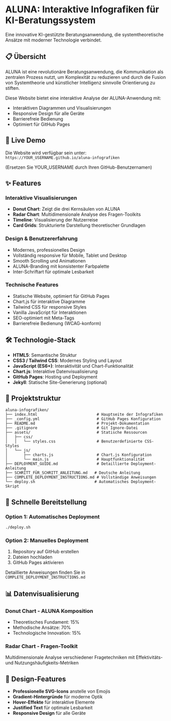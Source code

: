 # ALUNA: Interaktive Infografiken für KI-Beratungssystem

Eine innovative KI-gestützte Beratungsanwendung, die systemtheoretische Ansätze mit moderner Technologie verbindet.

## 📋 Übersicht

ALUNA ist eine revolutionäre Beratungsanwendung, die Kommunikation als zentralen Prozess nutzt, um Komplexität zu reduzieren und durch die Fusion von Systemtheorie und künstlicher Intelligenz sinnvolle Orientierung zu stiften.

Diese Website bietet eine interaktive Analyse der ALUNA-Anwendung mit:
- Interaktiven Diagrammen und Visualisierungen
- Responsive Design für alle Geräte
- Barrierefreie Bedienung
- Optimiert für GitHub Pages

## 🚀 Live Demo

Die Website wird verfügbar sein unter: `https://YOUR_USERNAME.github.io/aluna-infografiken`

(Ersetzen Sie YOUR_USERNAME durch Ihren GitHub-Benutzernamen)

## ✨ Features

### Interaktive Visualisierungen
- **Donut Chart**: Zeigt die drei Kernsäulen von ALUNA
- **Radar Chart**: Multidimensionale Analyse des Fragen-Toolkits
- **Timeline**: Visualisierung der Nutzerreise
- **Card Grids**: Strukturierte Darstellung theoretischer Grundlagen

### Design & Benutzererfahrung
- Modernes, professionelles Design
- Vollständig responsive für Mobile, Tablet und Desktop
- Smooth Scrolling und Animationen
- ALUNA-Branding mit konsistenter Farbpalette
- Inter-Schriftart für optimale Lesbarkeit

### Technische Features
- Statische Website, optimiert für GitHub Pages
- Chart.js für interaktive Diagramme
- Tailwind CSS für responsive Styles
- Vanilla JavaScript für Interaktionen
- SEO-optimiert mit Meta-Tags
- Barrierefreie Bedienung (WCAG-konform)

## 🛠️ Technologie-Stack

- **HTML5**: Semantische Struktur
- **CSS3 / Tailwind CSS**: Modernes Styling und Layout
- **JavaScript (ES6+)**: Interaktivität und Chart-Funktionalität
- **Chart.js**: Interaktive Datenvisualisierung
- **GitHub Pages**: Hosting und Deployment
- **Jekyll**: Statische Site-Generierung (optional)

## 📁 Projektstruktur

```
aluna-infografiken/
├── index.html                          # Hauptseite der Infografiken
├── _config.yml                         # GitHub Pages Konfiguration
├── README.md                           # Projekt-Dokumentation
├── .gitignore                          # Git Ignore-Datei
├── assets/                             # Statische Ressourcen
│   ├── css/
│   │   └── styles.css                  # Benutzerdefinierte CSS-Styles
│   └── js/
│       ├── charts.js                   # Chart.js Konfiguration
│       └── main.js                     # Hauptfunktionalität
├── DEPLOYMENT_GUIDE.md                 # Detaillierte Deployment-Anleitung
├── SCHRITT_FÜR_SCHRITT_ANLEITUNG.md   # Deutsche Anleitung
├── COMPLETE_DEPLOYMENT_INSTRUCTIONS.md # Vollständige Anweisungen
└── deploy.sh                          # Automatisches Deployment-Skript
```

## 🚀 Schnelle Bereitstellung

### Option 1: Automatisches Deployment
```bash
./deploy.sh
```

### Option 2: Manuelles Deployment
1. Repository auf GitHub erstellen
2. Dateien hochladen
3. GitHub Pages aktivieren

Detaillierte Anweisungen finden Sie in `COMPLETE_DEPLOYMENT_INSTRUCTIONS.md`

## 📊 Datenvisualisierung

### Donut Chart - ALUNA Komposition
- Theoretisches Fundament: 15%
- Methodische Ansätze: 70%
- Technologische Innovation: 15%

### Radar Chart - Fragen-Toolkit
Multidimensionale Analyse verschiedener Fragetechniken mit Effektivitäts- und Nutzungshäufigkeits-Metriken

## 🎨 Design-Features

- **Professionelle SVG-Icons** anstelle von Emojis
- **Gradient-Hintergründe** für moderne Optik
- **Hover-Effekte** für interaktive Elemente
- **Justified Text** für optimale Lesbarkeit
- **Responsive Design** für alle Geräte

